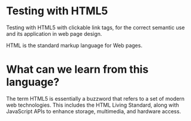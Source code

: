 # Testing with HTML5

Testing with HTML5 with clickable link tags, for the correct semantic use and its application in web page design.

HTML is the standard markup language for Web pages.

# What can we learn from this language?

The term HTML5 is essentially a buzzword that refers to a set of modern web technologies. This includes the HTML Living Standard, along with JavaScript APIs to enhance storage, multimedia, and hardware access.